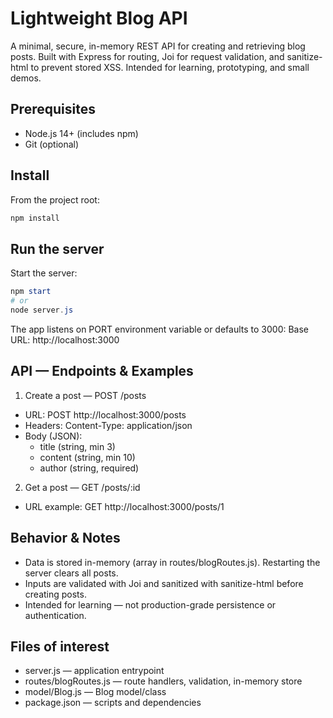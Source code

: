 # Lightweight Blog API

A minimal, secure, in-memory REST API for creating and retrieving blog posts. Built with Express for routing, Joi for request validation, and sanitize-html to prevent stored XSS. Intended for learning, prototyping, and small demos.

## Prerequisites

- Node.js 14+ (includes npm)
- Git (optional)

## Install

From the project root:

```powershell
npm install
```

## Run the server

Start the server:

```powershell
npm start
# or
node server.js
```

The app listens on PORT environment variable or defaults to 3000:
Base URL: http://localhost:3000

## API — Endpoints & Examples

1. Create a post — POST /posts

- URL: POST http://localhost:3000/posts
- Headers: Content-Type: application/json
- Body (JSON):
  - title (string, min 3)
  - content (string, min 10)
  - author (string, required)

2. Get a post — GET /posts/:id

- URL example: GET http://localhost:3000/posts/1

## Behavior & Notes

- Data is stored in-memory (array in routes/blogRoutes.js). Restarting the server clears all posts.
- Inputs are validated with Joi and sanitized with sanitize-html before creating posts.
- Intended for learning — not production-grade persistence or authentication.

## Files of interest

- server.js — application entrypoint
- routes/blogRoutes.js — route handlers, validation, in-memory store
- model/Blog.js — Blog model/class
- package.json — scripts and dependencies
